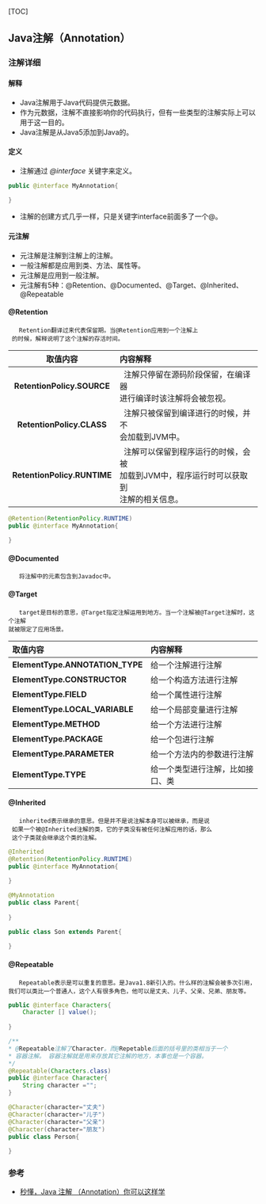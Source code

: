 [TOC]


## Java注解（Annotation）

### 注解详细

#### 解释

+ Java注解用于Java代码提供元数据。
+ 作为元数据，注解不直接影响你的代码执行，但有一些类型的注解实际上可以用于这一目的。
+ Java注解是从Java5添加到Java的。

#### 定义
+ 注解通过 _@interface_ 关键字来定义。
```java
public @interface MyAnnotation{
    
}
```
+ 注解的创建方式几乎一样，只是关键字interface前面多了一个@。

#### 元注解
   + 元注解是注解到注解上的注解。
   + 一般注解都是应用到类、方法、属性等。 
   + 元注解是应用到一般注解。
   + 元注解有5种：@Retention、@Documented、@Target、@Inherited、@Repeatable   

#### @Retention
   ```text
      Retention翻译过来代表保留期。当@Retention应用到一个注解上
    的时候，解释说明了这个注解的存活时间。
   ```
  
|取值内容|内容解释|
|:----:|:----|
|**RetentionPolicy.SOURCE**|&nbsp;&nbsp;注解只停留在源码阶段保留，在编译器<br>进行编译时该注解将会被忽视。|
|**RetentionPolicy.CLASS**|&nbsp;&nbsp;注解只被保留到编译进行的时候，并不<br>会加载到JVM中。
|**RetentionPolicy.RUNTIME**|&nbsp;&nbsp;注解可以保留到程序运行的时候，会被<br>加载到JVM中，程序运行时可以获取到<br>注解的相关信息。|

```java
@Retention(RetentionPolicy.RUNTIME)
public @interface MyAnnotation{
    
}
```


#### @Documented
```text
   将注解中的元素包含到Javadoc中。
```

#### @Target
```text
   target是目标的意思，@Target指定注解运用到地方。当一个注解被@Target注解时，这个注解
就被限定了应用场景。   
```

|取值内容|内容解释|
|:----|:----|
|**ElementType.ANNOTATION_TYPE**|给一个注解进行注解|
|**ElementType.CONSTRUCTOR**|给一个构造方法进行注解|
|**ElementType.FIELD**|给一个属性进行注解|
|**ElementType.LOCAL_VARIABLE**|给一个局部变量进行注解|
|**ElementType.METHOD**|给一个方法进行注解|
|**ElementType.PACKAGE**|给一个包进行注解|
|**ElementType.PARAMETER**|给一个方法内的参数进行注解|
|**ElementType.TYPE**|给一个类型进行注解，比如接口、类|

#### @Inherited
```text
   inherited表示继承的意思。但是并不是说注解本身可以被继承，而是说
 如果一个被@Inherited注解的类，它的子类没有被任何注解应用的话，那么
 这个子类就会继承这个类的注解。
```
```java
@Inherited
@Retention(RetentionPolicy.RUNTIME)
public @interface MyAnnotation{
    
}

@MyAnnotation
public class Parent{
    
}

public class Son extends Parent{
    
}
```


####  @Repeatable
```text
   Repeatable表示是可以重复的意思。是Java1.8新引入的。什么样的注解会被多次引用，
我们可以类比一个普通人，这个人有很多角色，他可以是丈夫、儿子、父亲、兄弟、朋友等。
```
```java
public @interface Characters{
    Character [] value();
    
}

/**
* @Repeatable注解了Character。而@Repetable后面的括号里的类相当于一个
* 容器注解。 容器注解就是用来存放其它注解的地方，本事也是一个容器。
*/
@Repeatable(Characters.class)
public @interface Character{
    String character ="";
}

@Character(character="丈夫")
@Character(character="儿子")
@Character(character="父亲")
@Character(character="朋友")
public class Person{
    
}
```


### 参考
+ [秒懂，Java 注解 （Annotation）你可以这样学](https://blog.csdn.net/briblue/article/details/73824058)